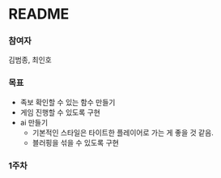 # README

### 참여자

김범종, 최인호



### 목표

+ 족보 확인할 수 있는 함수 만들기
+ 게임 진행할 수 있도록 구현
+ ai 만들기
  + 기본적인 스타일은 타이트한 플레이어로 가는 게 좋을 것 같음.
  + 블러핑을 섞을 수 있도록 구현



### 1주차

